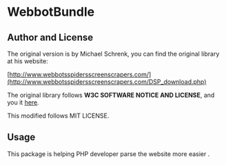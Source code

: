 # WebbotBundle

<h2>Author and License</h2>


The original version is by Michael Schrenk,
you can find the original library at his website:

[http://www.webbotsspidersscreenscrapers.com/](http://www.webbotsspidersscreenscrapers.com/DSP_download.php)

The original library follows <strong>W3C SOFTWARE NOTICE AND LICENSE</strong>, and you it [here](https://www.w3.org/Consortium/Legal/2002/copyright-software-20021231).

This modified follows MIT LICENSE.


<h2>Usage</h2>

This package is helping PHP developer parse the website more easier .
